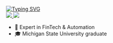 <p align="left">
<a href="https://github.com/kgaban">
    <img src="https://readme-typing-svg.demolab.com?font=Georgia&size=18&duration=2000&pause=200&multiline=true&width=500&height=80&lines=Kevin+Gaban;Software+Engineer+%7C+SDET;Prev:+Charles+Schwab,+Morgan+Stanley,+ETRADE;" alt="Typing SVG" />
</a>
<br/>
<a href="https://www.linkedin.com/in/kevingaban/" target="_blank">
    <img src="https://img.shields.io/badge/-Linkedin-blue?style=flat-square&logo=linkedin">
</a>
<a href="mailto:kgaban@gmail.com">
    <img src="https://img.shields.io/badge/-Email-red?style=flat-square&logo=gmail&logoColor=white">
</a>


<br/> 

<!-- <a href="https://github.com/kgaban">
    <img src="https://github-readme-stats.vercel.app/api?username=kgaban&show_icons=true&count_private=true&show_icons=true&hide_border=true&hide_title=true&card_width=300px&hide_rank=true&bg_color=00000000&theme=dracula">
</a> -->

<!-- <a href="https://github.com/kgaban">
    <img src="https://github-stats-alpha.vercel.app/api?username=kgaban&cc=22272e&tc=37BCF6&ic=fff&bc=0000">
</a> -->

</p>

* 📖 Expert in FinTech & Automation
* 🎓 Michigan State University graduate
<!--* 💻 **Programming Languages:**
    * Python, JavaScript (Node.js/React), Java & Spring Framework
* 💻 **Databases/Data Stores:**
    * MongoDB, PostgreSQL, Redis
* 💻 **Tools/Dashboards:**
    * JMeter, Elasticsearch, Logstash, Kibana, Informatica (IICS)
* 💻 **Source Control, CI/CD & Agile:**
    * Git, Jenkins, Bamboo, JIRA & XRAY (Test Management)
* 💻 **Misc:**
    * ETL (Extract, Transform, Load), REST APIs & Microservices, Automated Testing
-->

